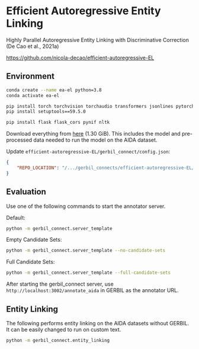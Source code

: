 # Efficient Autoregressive Entity Linking

Highly Parallel Autoregressive Entity Linking with Discriminative Correction (De Cao et al., 2021a)

<https://github.com/nicola-decao/efficient-autoregressive-EL>

## Environment

```bash
conda create --name ea-el python=3.8
conda activate ea-el

pip install torch torchvision torchaudio transformers jsonlines pytorch_lightning==1.3.0 torchmetrics==0.6.0 ipython
pip install setuptools==59.5.0

pip install flask flask_cors pynif nltk
```

Download everything from [here](https://mega.nz/folder/l4RhnIxL#_oYvidq2qyDIw1sT-KeMQA) (1.30 GiB). This includes the model and pre-processed data needed to run the model on the AIDA dataset.

Update `efficient-autoregressive-EL/gerbil_connect/config.json`:

```json
{
    "REPO_LOCATION": "/.../gerbil_connects/efficient-autoregressive-EL/"
}
```

## Evaluation

Use one of the following commands to start the annotator server.

Default:

```bash
python -m gerbil_connect.server_template
```

Empty Candidate Sets:

```bash
python -m gerbil_connect.server_template --no-candidate-sets
```

Full Candidate Sets:

```bash
python -m gerbil_connect.server_template --full-candidate-sets
```

After starting the gerbil_connect server, use `http://localhost:3002/annotate_aida` in GERBIL as the annotator URL.

## Entity Linking

The following performs entity linking on the AIDA datasets without GERBIL. It can be easily changed to run on custom text.

```bash
python -m gerbil_connect.entity_linking
```

